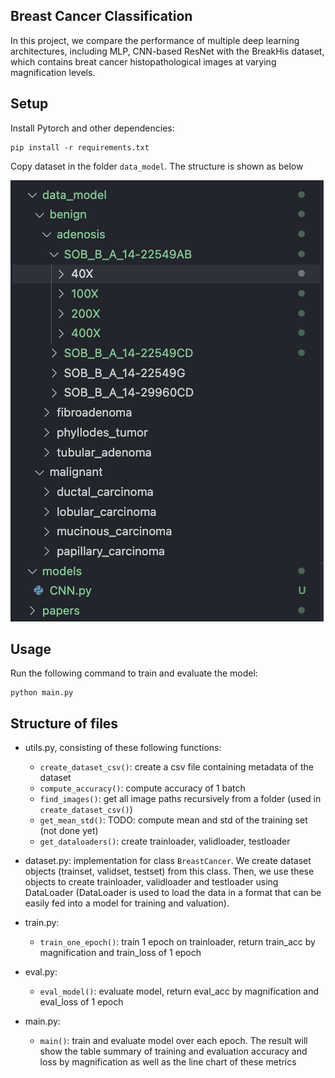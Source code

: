 ## Breast Cancer Classification

In this project, we compare the performance of multiple deep learning architectures, including MLP, CNN-based ResNet with the BreakHis dataset, which contains breat cancer histopathological images at varying magnification levels. 

## Setup
Install Pytorch and other dependencies:

	pip install -r requirements.txt


Copy dataset in the folder `data_model`.
The structure is shown as below

![alt text](https://raw.githubusercontent.com/khanhvynguyen/Breast_Cancer_NN_Project/main/pics/dataset.png?token=GHSAT0AAAAAACDIHFIJUAXM7CWX7MAO6QX4ZLIEMEA)


## Usage

Run the following command to train and evaluate the model:

	python main.py


## Structure of files

- utils.py, consisting of these following functions:
	+ `create_dataset_csv()`: create a csv file containing metadata of the dataset
	+ `compute_accuracy()`: compute accuracy of 1 batch
	+ `find_images()`: get all image paths recursively from a folder (used in `create_dataset_csv()`)
	+ `get_mean_std()`: TODO: compute mean and std of the training set (not done yet)
	+ `get_dataloaders()`: create trainloader, validloader, testloader
	
- dataset.py: implementation for class `BreastCancer`. 
We create dataset objects (trainset, validset, testset) from this class. Then, we use these objects to create trainloader, validloader and testloader using DataLoader (DataLoader is used to load the data in a format that can be easily fed into a model for training and valuation).

- train.py:
    + `train_one_epoch()`: train 1 epoch on trainloader, return train_acc by magnification and train_loss of 1 epoch

- eval.py:
    + `eval_model()`: evaluate model, return eval_acc by magnification and eval_loss of 1 epoch
    
- main.py: 
    + `main()`: train and evaluate model over each epoch. The result will show the table summary of training and evaluation accuracy and loss by magnification as well as the line chart of these metrics
